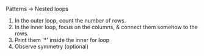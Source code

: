Patterns -> Nested loops
1. In the outer loop, count the number of rows.
2. In the inner loop, focus on the columns, & connect them somehow to the rows.
3. Print them '*' inside the inner for loop
4. Observe symmetry (optional)